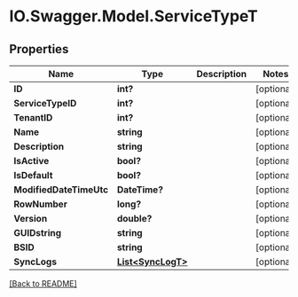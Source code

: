 # IO.Swagger.Model.ServiceTypeT
## Properties

Name | Type | Description | Notes
------------ | ------------- | ------------- | -------------
**ID** | **int?** |  | [optional] 
**ServiceTypeID** | **int?** |  | [optional] 
**TenantID** | **int?** |  | [optional] 
**Name** | **string** |  | [optional] 
**Description** | **string** |  | [optional] 
**IsActive** | **bool?** |  | [optional] 
**IsDefault** | **bool?** |  | [optional] 
**ModifiedDateTimeUtc** | **DateTime?** |  | [optional] 
**RowNumber** | **long?** |  | [optional] 
**Version** | **double?** |  | [optional] 
**GUIDstring** | **string** |  | [optional] 
**BSID** | **string** |  | [optional] 
**SyncLogs** | [**List&lt;SyncLogT&gt;**](SyncLogT.md) |  | [optional] 

 [[Back to README]](../README.md)

